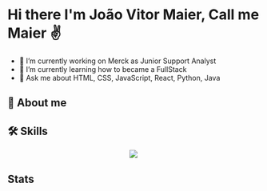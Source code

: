 # Hi there I'm João Vitor Maier, Call me Maier ✌

- 🔭 I’m currently working on Merck as Junior Support Analyst
- 🌱 I’m currently learning how to became a FullStack
- 💬 Ask me about HTML, CSS, JavaScript, React, Python, Java

## 🚀 About me


## 🛠 Skills
<p align="center">
  <a href="https://skillicons.dev">
    <img src="https://skillicons.dev/icons?i=git,html,css,js,php,python,react" />
  </a>
</p>

##  Stats
<!--
<div>
  <img src="https://github-readme-stats.vercel.app/api/top-langs/?username=jhyago&hide=HTML&langs_count=8&layout=compact&theme=react&border_radius=10&size_weight=0.5&count_weight=0.5&exclude_repo=github-readme-stats" />
  <img src="[https://github-readme-stats.vercel.app/api?username=anuraghazra&show_icons=true](https://github-readme-stats.vercel.app/api?username=JVMaier&show_icons=true&theme=react&rank_icon=github&border_radius=10)" />
</div>

<h2 align="center">⚡ Stats ⚡</h2>
<br>
<div align=center>
  <img width=390 src="https://streak-stats.demolab.com/?user=jhyago&count_private=true&theme=react&border_radius=10" alt="streak stats"/>
  <img width=390 src="https://github-readme-stats.vercel.app/api?username=jhyago&count_private=true&show_icons=true&theme=react&rank_icon=github&border_radius=10" alt="readme stats" />
  <br/>
  <img width=325 align="center" src="https://github-readme-stats.vercel.app/api/top-langs/?username=jhyago&hide=HTML&langs_count=8&layout=compact&theme=react&border_radius=10&size_weight=0.5&count_weight=0.5&exclude_repo=github-readme-stats" alt="top langs" />
</div> -->


